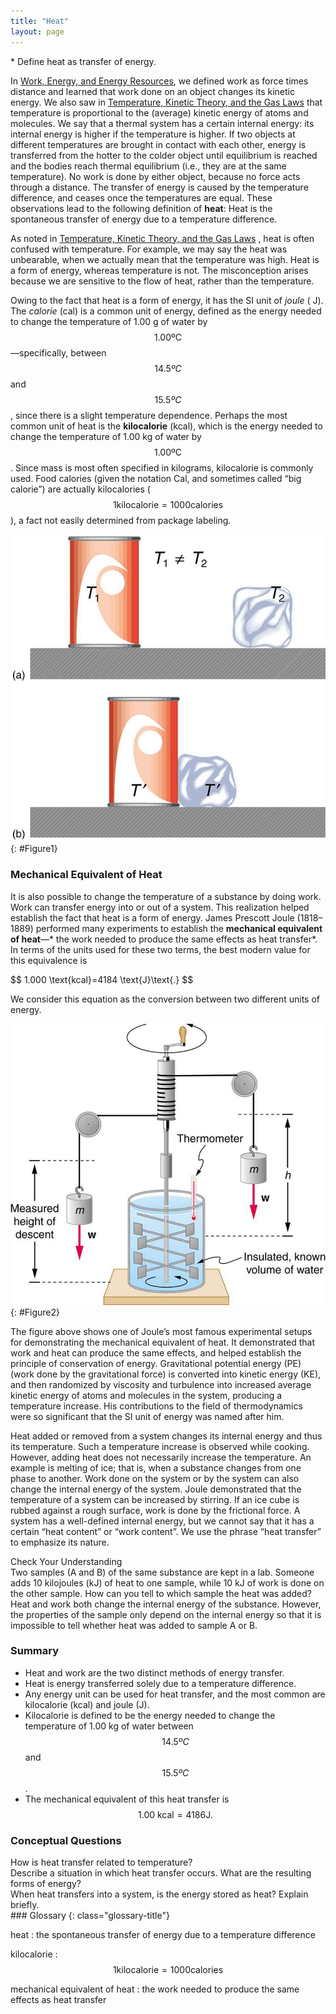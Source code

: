```yaml
---
title: "Heat"
layout: page
---
```


<div class="abstract" markdown="1">
* Define heat as transfer of energy.
</div>

In [Work, Energy, and Energy Resources](../contents/ch7WorkEnergyAndEnergyResources.md), we defined work as force times
distance and learned that work done on an object changes its kinetic energy. We
also saw
in [Temperature, Kinetic Theory, and the Gas Laws](../contents/ch13TemperatureKineticTheoryAndTheGasLaws)
that temperature is proportional to the (average) kinetic energy of atoms and
molecules. We say that a thermal system has a certain internal energy: its
internal energy is higher if the temperature is higher. If two objects at
different temperatures are brought in contact with each other, energy is
transferred from the hotter to the colder object until equilibrium is reached
and the bodies reach thermal equilibrium (i.e., they are at the same
temperature). No work is done by either object, because no force acts through a
distance. The transfer of energy is caused by the temperature difference, and
ceases once the temperatures are equal. These observations lead to the following
definition of **heat**\: Heat is the spontaneous transfer of energy due to a
temperature difference.

As noted
in [Temperature, Kinetic Theory, and the Gas Laws](../contents/ch13TemperatureKineticTheoryAndTheGasLaws)
, heat is often confused with temperature. For example, we may say the heat was
unbearable, when we actually mean that the temperature was high. Heat is a form
of energy, whereas temperature is not. The misconception arises because we are
sensitive to the flow of heat, rather than the temperature.

Owing to the fact that heat is a form of energy, it has the SI unit of *joule* (
J). The *calorie* (cal) is a common unit of energy, defined as the energy needed
to change the temperature of 1.00 g of water by $$1.00\text{ºC} $$
—specifically, between $$ 14.5ºC $$ and $$ 15.5ºC $$ , since there is a slight
temperature dependence. Perhaps the most common unit of heat is the **kilocalorie** (kcal), which is the energy needed to change the temperature of
1.00 kg of water by $$1.00\text{ºC} $$ . Since mass is most often specified in
kilograms, kilocalorie is commonly used. Food calories (given the notation Cal,
and sometimes called “big calorie”) are actually kilocalories ( $$1
\text{kilocalorie} = 1000 \text{calories} $$ ), a fact not easily determined
from package labeling.

![In figure a there is a soft drink can and an ice cube placed on a surface at a distance from each other. The temperatures of the can and the ice cube are T one and T two, respectively, where T one is not equal to T two. In figure b, the soft drink can and the ice cube are placed in contact on the surface. The temperature of both is T prime. ](../resources/Figure_14_01_01.jpg "In figure (a) the soft drink and the ice have different temperatures, \(T_1\) and \(T_2\), and are not in thermal equilibrium. In figure (b), when the soft drink and ice are allowed to interact, energy is transferred until they reach the same temperature \(T^\prime\);, achieving equilibrium. Heat transfer occurs due to the difference in temperatures. In fact, since the soft drink and ice are both in contact with the surrounding air and bench, the equilibrium temperature will be the same for both.")
{: #Figure1}

### Mechanical Equivalent of Heat

It is also possible to change the temperature of a substance by doing work. Work
can transfer energy into or out of a system. This realization helped establish
the fact that heat is a form of energy. James Prescott Joule (1818–1889)
performed many experiments to establish the **mechanical equivalent of heat**—*
the work needed to produce the same effects as heat transfer*. In terms of the
units used for these two terms, the best modern value for this equivalence is

<div class="equation"  >
 $$ 1.000 \text{kcal}=4184 \text{J}\text{.} $$
</div>

We consider this equation as the conversion between two different units of
energy.

![In the figure, there is a can of known volume full of water and fitted with a thermometer at the top. On both sides of the can two blocks of weight W each hang from cords. The cords pass over two pulleys and wind around a cylindrical roller. There is a handle attached with the roller to rotate it manually. Submerged in the water are some paddles attached to a vertical rod attached at the bottom of the roller. When the lever is rotated, the paddles move inside the water.](../resources/Figure_14_01_02.jpg "Schematic depiction of Joule&#x2019;s experiment that established the equivalence of heat and work.")
{: #Figure2}

The figure above shows one of Joule’s most famous experimental setups for
demonstrating the mechanical equivalent of heat. It demonstrated that work and
heat can produce the same effects, and helped establish the principle of
conservation of energy. Gravitational potential energy (PE) (work done by the
gravitational force) is converted into kinetic energy (KE), and then randomized
by viscosity and turbulence into increased average kinetic energy of atoms and
molecules in the system, producing a temperature increase. His contributions to
the field of thermodynamics were so significant that the SI unit of energy was
named after him.

Heat added or removed from a system changes its internal energy and thus its
temperature. Such a temperature increase is observed while cooking. However,
adding heat does not necessarily increase the temperature. An example is melting
of ice; that is, when a substance changes from one phase to another. Work done
on the system or by the system can also change the internal energy of the
system. Joule demonstrated that the temperature of a system can be increased by
stirring. If an ice cube is rubbed against a rough surface, work is done by the
frictional force. A system has a well-defined internal energy, but we cannot say
that it has a certain “heat content” or “work content”. We use the phrase “heat
transfer” to emphasize its nature.

<div class="exercise" data-element-type="check-understanding" data-label="">
<div class="title">
Check Your Understanding
</div>
<div class="problem" markdown="1">
Two samples (A and B) of the same substance are kept in a lab. Someone adds 10 kilojoules (kJ) of heat to one sample, while 10 kJ of work is done on the other sample. How can you tell to which sample the heat was added?

</div>
<div class="solution" data-print-placement="here" markdown="1">
Heat and work both change the internal energy of the substance. However, the properties of the sample only depend on the internal energy so that it is impossible to tell whether heat was added to sample A or B.

</div>
</div>

### Summary

* Heat and work are the two distinct methods of energy transfer.
* Heat is energy transferred solely due to a temperature difference.
* Any energy unit can be used for heat transfer, and the most common are
  kilocalorie (kcal) and joule (J).
* Kilocalorie is defined to be the energy needed to change the temperature of
  1.00 kg of water between $$ 14.5ºC $$ and $$ 15.5ºC $$ .
* The mechanical equivalent of this heat transfer is $$1.00\text{ kcal} = 4186
  \text{J} \text{.} $$

### Conceptual Questions

<div class="exercise" data-element-type="conceptual-questions">
<div class="problem" markdown="1">
How is heat transfer related to temperature?

</div>
</div>

<div class="exercise" data-element-type="conceptual-questions">
<div class="problem" markdown="1">
Describe a situation in which heat transfer occurs. What are the resulting forms of energy?

</div>
</div>

<div class="exercise" data-element-type="conceptual-questions">
<div class="problem" markdown="1">
When heat transfers into a system, is the energy stored as heat? Explain briefly.

</div>
</div>

<div class="glossary" markdown="1">
### Glossary
{: class="glossary-title"}

heat
: the spontaneous transfer of energy due to a temperature difference

kilocalorie
:  $$ 1 \text{kilocalorie} = 1000 \text{calories} $$

mechanical equivalent of heat
: the work needed to produce the same effects as heat transfer

</div>
